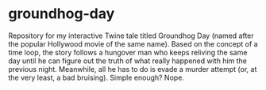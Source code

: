 # groundhog-day
Repository for my interactive Twine tale titled Groundhog Day (named after the popular Hollywood movie of the same name). Based on the concept of a time loop, the story follows a hungover man who keeps reliving the same day until he can figure out the truth of what really happened with him the previous night. Meanwhile, all he has to do is evade a murder attempt (or, at the very least, a bad bruising). Simple enough? Nope. 
